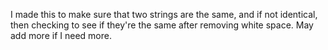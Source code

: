 I made this to make sure that two strings are the same, and if not identical, then checking to see if they're the same after removing white space. May add more if I need more.